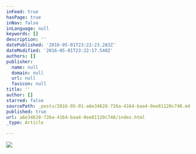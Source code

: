 ```yaml
---
inFeed: true
hasPage: true
inNav: false
inLanguage: null
keywords: []
description: ''
datePublished: '2016-05-01T23:22:23.283Z'
dateModified: '2016-05-01T23:22:17.540Z'
authors: []
publisher:
  name: null
  domain: null
  url: null
  favicon: null
title: ''
author: []
starred: false
sourcePath: _posts/2016-05-01-a6e34628-726a-4164-baa4-0ee81120c748.md
published: true
url: a6e34628-726a-4164-baa4-0ee81120c748/index.html
_type: Article

---
```

![](https://the-grid-user-content.s3-us-west-2.amazonaws.com/545f5914-4038-4450-8b6a-0c9128168a7a.jpg)